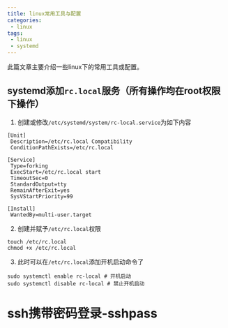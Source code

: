 ```yaml
---
title: linux常用工具与配置
categories:
 - linux
tags:
 - linux
 - systemd
---
```


此篇文章主要介绍一些linux下的常用工具或配置。

## systemd添加`rc.local`服务（所有操作均在root权限下操作）
1. 创建或修改`/etc/systemd/system/rc-local.service`为如下内容
```
[Unit]
 Description=/etc/rc.local Compatibility
 ConditionPathExists=/etc/rc.local

[Service]
 Type=forking
 ExecStart=/etc/rc.local start
 TimeoutSec=0
 StandardOutput=tty
 RemainAfterExit=yes
 SysVStartPriority=99

[Install]
 WantedBy=multi-user.target
```   

2. 创建并赋予`/etc/rc.local`权限
```
touch /etc/rc.local
chmod +x /etc/rc.local
```
3. 此时可以在`/etc/rc.local`添加开机启动命令了
```
sudo systemctl enable rc-local # 开机启动
sudo systemctl disable rc-local # 禁止开机启动
```
# ssh携带密码登录-sshpass
